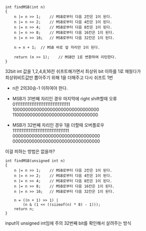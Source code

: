 ```
int findMSB(int n)
{
    n |= n >> 1;	// MSB로부터 다음 2칸은 1이 된다.
    n |= n >> 2;	// MSB로부터 다음 4칸은 1이 된다.
    n |= n >> 4;	// MSB로부터 다음 8칸은 1이 된다.
    n |= n >> 8;	// MSB로부터 다음 16칸은 1이 된다.
    n |= n >> 16;	// MSB로부터 다음 32칸은 1이 된다.
	
    n = n + 1;	// MSB 바로 앞 자리만 1이 된다.
	
    return (n >> 1);	// MSB만 1로 변환하여 리턴한다.
}
```
32bit int 값을 1,2,4,8,16칸 쉬프트해가면서 최상위 bit 이하를 1로 채웠다가  
최상위비트값만 뽑아주기 위해 1을 더해주고 다시 쉬프트 1번  
  
* n은 2의30승-1 이하여야 한다.  

* MSB가 31번째 자리인 경우 마지막에 right shift할때 오류  
01111111111111111111111111111111  
10000000000000000000000000000000  
11000000000000000000000000000000  
  
* MSB가 32번째 자리인 경우 1을 더할때 오버플로우  
11111111111111111111111111111111  
00000000000000000000000000000000  
00000000000000000000000000000000  


이걸 피하는 방법은 없을까?
```
int findMSB(unsigned int n)
{
    n |= n >> 1;	// MSB로부터 다음 2칸은 1이 된다.
    n |= n >> 2;	// MSB로부터 다음 4칸은 1이 된다.
    n |= n >> 4;	// MSB로부터 다음 8칸은 1이 된다.
    n |= n >> 8;	// MSB로부터 다음 16칸은 1이 된다.
    n |= n >> 16;	// MSB로부터 다음 32칸은 1이 된다.
	
	n = ((n + 1) >> 1) |
		(n & (1 << ((sizeof(n) * 8) - 1)));
	return n;
}
```
input이 unsigned int임에 주의
32번째 bit를 확인해서 살려주는 방식
